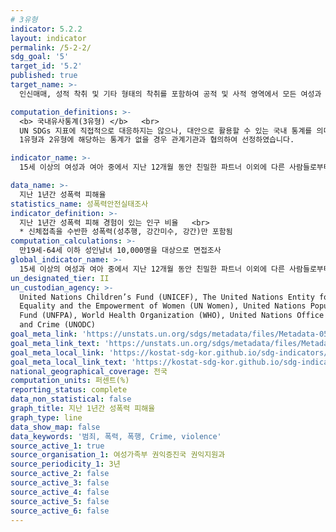 ```yaml
---
# 3유형 
indicator: 5.2.2
layout: indicator
permalink: /5-2-2/
sdg_goal: '5'
target_id: '5.2'
published: true
target_name: >-
  인신매매, 성적 착취 및 기타 형태의 착취를 포함하여 공적 및 사적 영역에서 모든 여성과 여아에 대한 모든 형태의 폭력 근절

computation_definitions: >-
  <b> 국내유사통계(3유형) </b>   <br>
  UN SDGs 지표에 직접적으로 대응하지는 않으나, 대안으로 활용할 수 있는 국내 통계를 의미합니다.    <br> 
  1유형과 2유형에 해당하는 통계가 없을 경우 관계기관과 협의하여 선정하였습니다.  

indicator_name: >-
  15세 이상의 여성과 여아 중에서 지난 12개월 동안 친밀한 파트너 이외에 다른 사람들로부터 성적 폭력을 당한 경험이 있는 인구 비율(연령 및 사건발생 장소별)

data_name: >-
  지난 1년간 성폭력 피해율 
statistics_name: 성폭력안전실태조사 
indicator_definition: >-
  지난 1년간 성폭력 피해 경험이 있는 인구 비율   <br> 
  * 신체접촉을 수반한 성폭력(성추행, 강간미수, 강간)만 포함됨
computation_calculations: >-
  만19세-64세 이하 성인남녀 10,000명을 대상으로 면접조사 
global_indicator_name: >-
  15세 이상의 여성과 여아 중에서 지난 12개월 동안 친밀한 파트너 이외에 다른 사람들로부터 성적 폭력을 당한 경험이 있는 인구 비율(연령 및 사건발생 장소별)
un_designated_tier: II
un_custodian_agency: >-
  United Nations Children’s Fund (UNICEF), The United Nations Entity for Gender
  Equality and the Empowerment of Women (UN Women), United Nations Population
  Fund (UNFPA), World Health Organization (WHO), United Nations Office on Drugs
  and Crime (UNODC)
goal_meta_link: 'https://unstats.un.org/sdgs/metadata/files/Metadata-05-02-02.pdf'
goal_meta_link_text: 'https://unstats.un.org/sdgs/metadata/files/Metadata-05-02-02.pdf'
goal_meta_local_link: 'https://kostat-sdg-kor.github.io/sdg-indicators/public/data/Metadata-05-02-02_KOR.pdf'
goal_meta_local_link_text: 'https://kostat-sdg-kor.github.io/sdg-indicators/public/data/Metadata-05-02-02_KOR.pdf'
national_geographical_coverage: 전국
computation_units: 퍼센트(%)
reporting_status: complete
data_non_statistical: false
graph_title: 지난 1년간 성폭력 피해율
graph_type: line
data_show_map: false
data_keywords: '범죄, 폭력, 폭행, Crime, violence'
source_active_1: true
source_organisation_1: 여성가족부 권익증진국 권익지원과
source_periodicity_1: 3년
source_active_2: false
source_active_3: false
source_active_4: false
source_active_5: false
source_active_6: false
---
```


